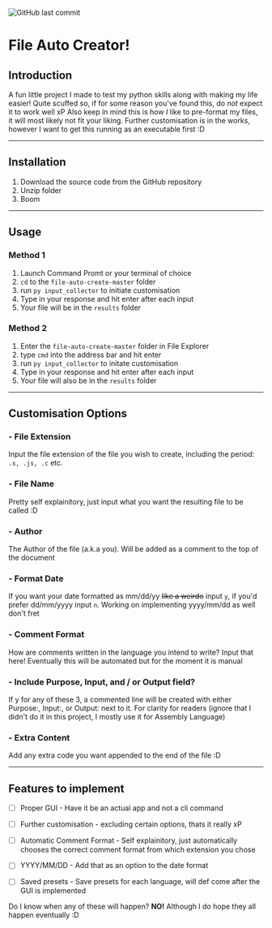 ![GitHub last commit](https://img.shields.io/github/last-commit/stripeysweatercat/file-auto-create)
# **File Auto Creator!**

## Introduction
A fun little project I made to test my python skills along with making my life easier! Quite scuffed so, if for some reason you've found this, do *not* expect it to work well xP Also keep in mind this is how *I* like to pre-format my files, it will most likely not fit your liking. Further customisation is in the works, however I want to get this running as an executable first :D

---
## Installation
1. Download the source code from the GitHub repository
2. Unzip folder
3. Boom

---
## Usage
### **Method 1**
1. Launch Command Promt or your terminal of choice
2. `cd` to the `file-auto-create-master` folder
3. run `py input_collector` to initiate customisation
4. Type in your response and hit enter after each input
5. Your file will be in the `results` folder

### **Method 2**
1. Enter the `file-auto-create-master` folder in File Explorer
2. type `cmd` into the address bar and hit enter
3. run `py input_collector` to initate customisation
4. Type in your response and hit enter after each input
5. Your file will also be in the `results` folder

---
## Customisation Options
### - File Extension
Input the file extension of the file you wish to create, including the period:
`.s, .js, .c` etc.

### - File Name
Pretty self explainitory, just input what you want the resulting file to be called :D
### - Author
The Author of the file (a.k.a you). Will be added as a comment to the top of the document
### - Format Date
If you want your date formatted as mm/dd/yy ~~like a weirdo~~ input `y`, if you'd prefer dd/mm/yyyy input `n`. Working on implementing yyyy/mm/dd as well don't fret
### - Comment Format
How are comments written in the language you intend to write? Input that here! Eventually this will be automated but for the moment it is manual
### - Include Purpose, Input, and / or Output field?
If y for any of these 3, a commented line will be created with either Purpose:, Input:, or Output: next to it. For clarity for readers (ignore that I didn't do it in this project, I mostly use it for Assembly Language)
### - Extra Content
Add any extra code you want appended to the end of the file :D

---
## Features to implement
- [ ] Proper GUI - Have it be an actual app and not a cli command
- [ ] Further customisation - excluding certain options, thats it really xP
- [ ] Automatic Comment Format - Self explainitory, just automatically chooses the correct comment format from which extension you chose
- [ ] YYYY/MM/DD - Add that as an option to the date format
- [ ] Saved presets - Save presets for each language, will def come after the GUI is implemented


Do I know when any of these will happen? **NO!** Although I do hope they all happen eventually :D